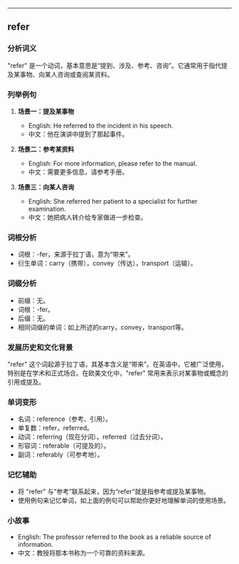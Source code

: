 
---------------
## refer
### 分析词义
"refer" 是一个动词，基本意思是“提到、涉及、参考、咨询”。它通常用于指代提及某事物、向某人咨询或查阅某资料。

### 列举例句
1. **场景一：提及某事物**
   - English: He referred to the incident in his speech.
   - 中文：他在演讲中提到了那起事件。

2. **场景二：参考某资料**
   - English: For more information, please refer to the manual.
   - 中文：需要更多信息，请参考手册。

3. **场景三：向某人咨询**
   - English: She referred her patient to a specialist for further examination.
   - 中文：她把病人转介给专家做进一步检查。

### 词根分析
- 词根：-fer，来源于拉丁语，意为“带来”。
- 衍生单词：carry（携带），convey（传达），transport（运输）。

### 词缀分析
- 前缀：无。
- 词根：-fer。
- 后缀：无。
- 相同词缀的单词：如上所述的carry，convey，transport等。

### 发展历史和文化背景
"refer" 这个词起源于拉丁语，其基本含义是“带来”。在英语中，它被广泛使用，特别是在学术和正式场合。在欧美文化中，"refer" 常用来表示对某事物或概念的引用或提及。

### 单词变形
- 名词：reference（参考、引用）。
- 单复数：refer，referred。
- 动词：referring（现在分词），referred（过去分词）。
- 形容词：referable（可提及的）。
- 副词：referably（可参考地）。

### 记忆辅助
- 将 "refer" 与“参考”联系起来，因为“refer”就是指参考或提及某事物。
- 使用例句来记忆单词，如上面的例句可以帮助你更好地理解单词的使用场景。

### 小故事
- English: The professor referred to the book as a reliable source of information.
- 中文：教授将那本书称为一个可靠的资料来源。

